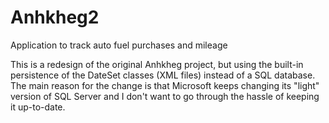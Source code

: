 # Anhkheg2
Application to track auto fuel purchases and mileage

This is a redesign of the original Anhkheg project, but using the built-in
persistence of the DateSet classes (XML files) instead of a SQL database. The 
main reason for the change is that Microsoft keeps changing its "light" version
of SQL Server and I don't want to go through the hassle of keeping it up-to-date.

